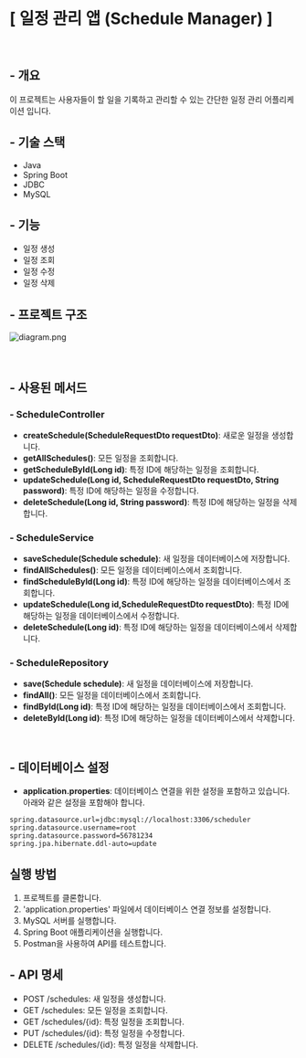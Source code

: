 
# [ 일정 관리 앱 (Schedule Manager) ]
<br>

## - 개요 
이 프로젝트는 사용자들이 할 일을 기록하고 관리할 수 있는 간단한 일정 관리
어플리케이션 입니다.

## - 기술 스택
- Java
- Spring Boot
- JDBC
- MySQL

## - 기능
- 일정 생성
- 일정 조회
- 일정 수정
- 일정 삭제

## - 프로젝트 구조
![diagram.png](diagram.png)
<br><br><br>
## - 사용된 메서드

###  - ScheduleController

- **createSchedule(ScheduleRequestDto requestDto)**: 새로운 일정을 생성합니다.
- **getAllSchedules()**: 모든 일정을 조회합니다.
- **getScheduleById(Long id)**: 특정 ID에 해당하는 일정을 조회합니다.
- **updateSchedule(Long id, ScheduleRequestDto requestDto, String password)**: 특정 ID에 해당하는 일정을 수정합니다.
- **deleteSchedule(Long id, String password)**: 특정 ID에 해당하는 일정을 삭제합니다.

### - ScheduleService
- **saveSchedule(Schedule schedule)**: 새 일정을 데이터베이스에 저장합니다.
- **findAllSchedules()**: 모든 일정을 데이터베이스에서 조회합니다.
- **findScheduleById(Long id)**: 특정 ID에 해당하는 일정을 데이터베이스에서 조회합니다.
- **updateSchedule(Long id,ScheduleRequestDto requestDto)**: 특정 ID에 해당하는 일정을 데이터베이스에서 수정합니다.
- **deleteSchedule(Long id)**: 특정 ID에 해당하는 일정을 데이터베이스에서 삭제합니다.

### - ScheduleRepository
- **save(Schedule schedule)**: 새 일정을 데이터베이스에 저장합니다.
- **findAll()**: 모든 일정을 데이터베이스에서 조회합니다.
- **findById(Long id)**: 특정 ID에 해당하는 일정을 데이터베이스에서 조회합니다.
- **deleteById(Long id)**: 특정 ID에 해당하는 일정을 데이터베이스에서 삭제합니다.

<br>

## - 데이터베이스 설정
- **application.properties**: 데이터베이스 연결을 위한 설정을 포함하고 있습니다. 아래와 같은 설정을 포함해야 합니다.

```properties
spring.datasource.url=jdbc:mysql://localhost:3306/scheduler
spring.datasource.username=root
spring.datasource.password=56781234
spring.jpa.hibernate.ddl-auto=update
```

## 실행 방법
1. 프로젝트를 클론합니다.
2. 'application.properties' 파일에서 데이터베이스 연결 정보를 설정합니다.
3. MySQL 서버를 실행합니다.
4. Spring Boot 애플리케이션을 실행합니다.
5. Postman을 사용하여 API를 테스트합니다.

## - API 명세
- POST /schedules: 새 일정을 생성합니다.
- GET /schedules: 모든 일정을 조회합니다.
- GET /schedules/{id}: 특정 일정을 조회합니다.
- PUT /schedules/{id}: 특정 일정을 수정합니다.
- DELETE /schedules/{id}: 특정 일정을 삭제합니다.
















